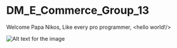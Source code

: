 # DM_E_Commerce_Group_13
Welcome Papa Nikos, Like every pro programmer, <hello world!/>

![Alt text for the image]((https://raw.githubusercontent.com/Anand7Choudhary/blog/master/image/DALL%C2%B7E%202024-02-29%2015.52.25%20-%20Transform%20the%20scene_%20The%20programmer%20is%20now%20depicted%20as%20a%20king%2C%20complete%20with%20a%20regal%20crown%20and%20a%20majestic%20robe%2C%20sitting%20on%20a%20throne%20made%20of%20computer%20p.webp)https://raw.githubusercontent.com/Anand7Choudhary/blog/master/image/DALL%C2%B7E%202024-02-29%2015.52.25%20-%20Transform%20the%20scene_%20The%20programmer%20is%20now%20depicted%20as%20a%20king%2C%20complete%20with%20a%20regal%20crown%20and%20a%20majestic%20robe%2C%20sitting%20on%20a%20throne%20made%20of%20computer%20p.webp)

